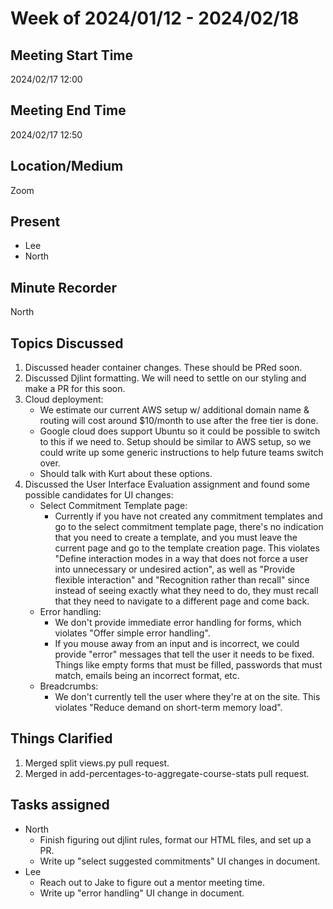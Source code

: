 # Week of 2024/01/12 - 2024/02/18 

## Meeting Start Time

2024/02/17 12:00

## Meeting End Time

2024/02/17 12:50

## Location/Medium

Zoom

## Present

- Lee
- North

## Minute Recorder

North  

## Topics Discussed

1. Discussed header container changes. These should be PRed soon.
2. Discussed Djlint formatting. We will need to settle on our styling and make a PR for this soon.
3. Cloud deployment:
   - We estimate our current AWS setup w/ additional domain name & routing will cost around $10/month to use after the free tier is done.
   - Google cloud does support Ubuntu so it could be possible to switch to this if we need to. Setup should be similar to AWS setup, so we could write up some generic instructions to help future teams switch over.
   - Should talk with Kurt about these options.
4. Discussed the User Interface Evaluation assignment and found some possible candidates for UI changes:
   - Select Commitment Template page:
     - Currently if you have not created any commitment templates and go to the select commitment template page, there's no indication that you need to create a template, and you must leave the current page and go to the template creation page. This violates "Define interaction modes in a way that does not force a user into unnecessary or undesired action", as well as "Provide flexible interaction" and "Recognition rather than recall" since instead of seeing exactly what they need to do, they must recall that they need to navigate to a different page and come back.
   - Error handling:
     - We don't provide immediate error handling for forms, which violates "Offer simple error handling".
     - If you mouse away from an input and is incorrect, we could provide "error" messages that tell the user it needs to be fixed. Things like empty forms that must be filled, passwords that must match, emails being an incorrect format, etc.
   - Breadcrumbs:
     - We don't currently tell the user where they're at on the site. This violates "Reduce demand on short-term memory load".
## Things Clarified

1. Merged split views.py pull request.
2. Merged in add-percentages-to-aggregate-course-stats pull request.

## Tasks assigned

- North
  - Finish figuring out djlint rules, format our HTML files, and set up a PR.
  - Write up "select suggested commitments" UI changes in document.
- Lee
  - Reach out to Jake to figure out a mentor meeting time.
  - Write up "error handling" UI change in document.
